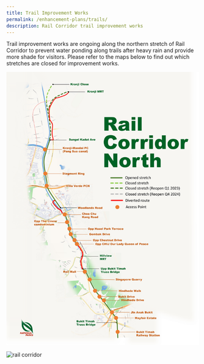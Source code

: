 ```yaml
---
title: Trail Improvement Works
permalink: /enhancement-plans/trails/
description: Rail Corridor trail improvement works
---
```

Trail improvement works are ongoing along the northern stretch of Rail Corridor to prevent water ponding along trails after heavy rain and provide more shade for visitors. Please refer to the maps below to find out which stretches are closed for improvement works.

![rail corridor](/images/RC%20North/Rail%20Corridor%20North%20Map_Jan2023.jpg)

![rail corridor](/images/RC%20South/Rail%20Corridor%20South%20Map_Jan2023.jpg)
